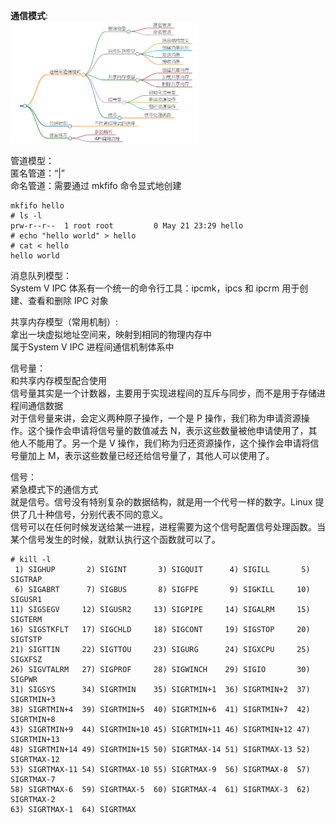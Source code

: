 **通信模式**:   
<img src="https://github.com/Yongli-Lisa/Linux-Notes1/blob/a25549c4721f807dc9fa5dc8f16bfd06917926a2/Img/%E8%BF%9B%E7%A8%8B%E9%97%B4%E9%80%9A%E4%BF%A1/%E9%80%9A%E4%BF%A1%E6%A8%A1%E5%BC%8F.JPG" width="300px">   

管道模型：   
匿名管道：“|”   
命名管道：需要通过 mkfifo 命令显式地创建   
```
mkfifo hello
# ls -l
prw-r--r--  1 root root         0 May 21 23:29 hello
# echo "hello world" > hello
# cat < hello 
hello world
```


消息队列模型：   
System V IPC 体系有一个统一的命令行工具：ipcmk，ipcs 和 ipcrm 用于创建、查看和删除 IPC 对象   


共享内存模型（常用机制）:   
拿出一块虚拟地址空间来，映射到相同的物理内存中   
属于System V IPC 进程间通信机制体系中   


信号量：   
和共享内存模型配合使用   
信号量其实是一个计数器，主要用于实现进程间的互斥与同步，而不是用于存储进程间通信数据   
对于信号量来讲，会定义两种原子操作，一个是 P 操作，我们称为申请资源操作。这个操作会申请将信号量的数值减去 N，表示这些数量被他申请使用了，其他人不能用了。另一个是 V 操作，我们称为归还资源操作，这个操作会申请将信号量加上 M，表示这些数量已经还给信号量了，其他人可以使用了。   


信号：   
紧急模式下的通信方式   
就是信号。信号没有特别复杂的数据结构，就是用一个代号一样的数字。Linux 提供了几十种信号，分别代表不同的意义。   
信号可以在任何时候发送给某一进程，进程需要为这个信号配置信号处理函数。当某个信号发生的时候，就默认执行这个函数就可以了。   
```
# kill -l
 1) SIGHUP       2) SIGINT       3) SIGQUIT      4) SIGILL       5) SIGTRAP
 6) SIGABRT      7) SIGBUS       8) SIGFPE       9) SIGKILL     10) SIGUSR1
11) SIGSEGV     12) SIGUSR2     13) SIGPIPE     14) SIGALRM     15) SIGTERM
16) SIGSTKFLT   17) SIGCHLD     18) SIGCONT     19) SIGSTOP     20) SIGTSTP
21) SIGTTIN     22) SIGTTOU     23) SIGURG      24) SIGXCPU     25) SIGXFSZ
26) SIGVTALRM   27) SIGPROF     28) SIGWINCH    29) SIGIO       30) SIGPWR
31) SIGSYS      34) SIGRTMIN    35) SIGRTMIN+1  36) SIGRTMIN+2  37) SIGRTMIN+3
38) SIGRTMIN+4  39) SIGRTMIN+5  40) SIGRTMIN+6  41) SIGRTMIN+7  42) SIGRTMIN+8
43) SIGRTMIN+9  44) SIGRTMIN+10 45) SIGRTMIN+11 46) SIGRTMIN+12 47) SIGRTMIN+13
48) SIGRTMIN+14 49) SIGRTMIN+15 50) SIGRTMAX-14 51) SIGRTMAX-13 52) SIGRTMAX-12
53) SIGRTMAX-11 54) SIGRTMAX-10 55) SIGRTMAX-9  56) SIGRTMAX-8  57) SIGRTMAX-7
58) SIGRTMAX-6  59) SIGRTMAX-5  60) SIGRTMAX-4  61) SIGRTMAX-3  62) SIGRTMAX-2
63) SIGRTMAX-1  64) SIGRTMAX
```

